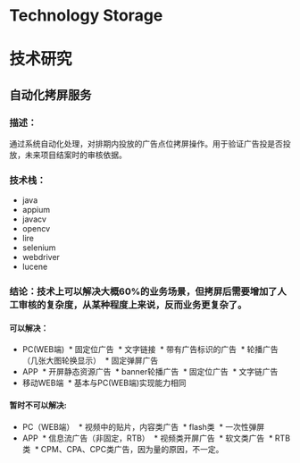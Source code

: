 Technology Storage
====
# 技术研究
## 自动化拷屏服务
### 描述：
通过系统自动化处理，对排期内投放的广告点位拷屏操作。用于验证广告投是否投放，未来项目结案时的审核依据。
### 技术栈：
* java
* appium
* javacv
* opencv
* lire
* selenium
* webdriver
* lucene
### 结论：技术上可以解决大概60%的业务场景，但拷屏后需要增加了人工审核的复杂度，从某种程度上来说，反而业务更复杂了。
#### 可以解决：
* PC(WEB端)
  * 固定位广告
  * 文字链接
  * 带有广告标识的广告
  * 轮播广告（几张大图轮换显示）
  * 固定弹屏广告
* APP
  * 开屏静态资源广告
  * banner轮播广告
  * 固定位广告
  * 文字链广告
* 移动WEB端
  * 基本与PC(WEB端)实现能力相同
#### 暂时不可以解决:
* PC（WEB端）
  * 视频中的贴片，内容类广告
  * flash类
  * 一次性弹屏
* APP
  * 信息流广告（非固定，RTB）
  * 视频类开屏广告
  * 软文类广告
  * RTB类
  * CPM、CPA、CPC类广告，因为量的原因，不一定。
